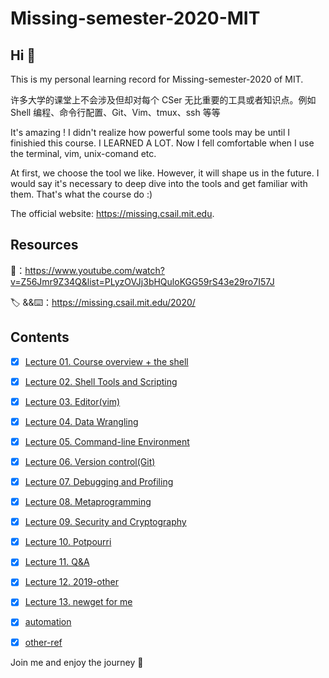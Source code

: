 # Missing-semester-2020-MIT

## Hi 👋

This is my personal learning record for Missing-semester-2020 of MIT. 


许多大学的课堂上不会涉及但却对每个 CSer 无比重要的工具或者知识点。例如 Shell 编程、命令行配置、Git、Vim、tmux、ssh 等等

It's amazing ! I didn't realize how powerful some tools may be until I finishied this course. I LEARNED A LOT. Now I fell comfortable when I use the terminal, vim, unix-comand etc. 



At first, we choose the tool we like. However, it will shape us in the future. I would say it's necessary to deep dive into the tools and get familiar with them. That's what the course do :)



The official website: https://missing.csail.mit.edu.

## Resources
🎥：<https://www.youtube.com/watch?v=Z56Jmr9Z34Q&list=PLyzOVJj3bHQuloKGG59rS43e29ro7I57J>

🏷 &&⌨️：<https://missing.csail.mit.edu/2020/>


## Contents


- [x] [Lecture 01. Course overview + the shell](./01.course_overview+the_shell.md)
- [x] [Lecture 02. Shell Tools and Scripting](./02.Shell_Tools_and_Scripting.md)
- [x] [Lecture 03. Editor(vim)](./03.Editors%20(Vim).md)
- [x] [Lecture 04. Data Wrangling](./04.Data-Wrangling.md)
- [x] [Lecture 05. Command-line Environment](./05.Command-line%20Environment.md)
- [x] [Lecture 06. Version control(Git)](./06.Version%20Control%20(Git).md)
- [x] [Lecture 07. Debugging and Profiling]()
- [x] [Lecture 08. Metaprogramming]()
- [x] [Lecture 09. Security and Cryptography]()
- [x] [Lecture 10. Potpourri](./10.Potpourri.md)
- [x] [Lecture 11. Q&A](./11.Q&A.md)
- [x] [Lecture 12. 2019-other](./2019-other.md)
- [x] [Lecture 13. newget for me](./newget.md)

- [x] [automation](./automation.md)
- [x] [other-ref](./ref/)

Join me and enjoy the journey :rocket:
